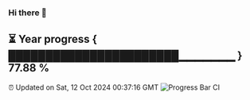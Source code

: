 ### Hi there 👋
⏳ Year progress { ███████████████████████▁▁▁▁▁▁▁ } 77.88 %
---
⏰ Updated on Sat, 12 Oct 2024 00:37:16 GMT
![Progress Bar CI](https://github.com/Moyi321/Moyi321/workflows/Progress%20Bar%20CI/badge.svg)
